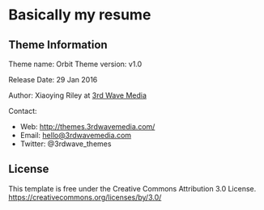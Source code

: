 # Basically my resume

## Theme Information

Theme name: Orbit
Theme version: v1.0

Release Date: 29 Jan 2016

Author: Xiaoying Riley at [3rd Wave Media](http://themes.3rdwavemedia.com)

Contact:
* Web: http://themes.3rdwavemedia.com/
* Email: hello@3rdwavemedia.com
* Twitter: @3rdwave_themes

## License

This template is free under the Creative Commons Attribution 3.0 License.
https://creativecommons.org/licenses/by/3.0/
